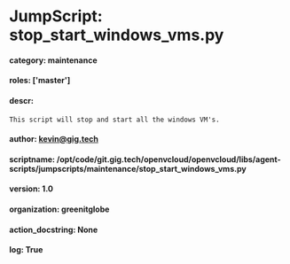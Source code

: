 
# JumpScript: stop_start_windows_vms.py
        
#### category: maintenance
#### roles: ['master']
#### descr: 
```
This script will stop and start all the windows VM's.
```
#### author: kevin@gig.tech
#### scriptname: /opt/code/git.gig.tech/openvcloud/openvcloud/libs/agent-scripts/jumpscripts/maintenance/stop_start_windows_vms.py
#### version: 1.0
#### organization: greenitglobe
#### action_docstring: None
#### log: True